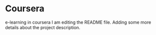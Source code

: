 # Coursera
e-learning in  coursera
I am editing the README file. Adding some more details about the project description.
